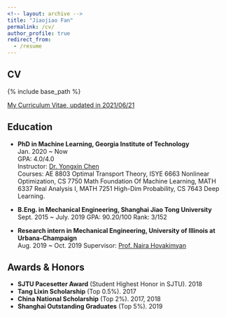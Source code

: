 ```yaml
---
<!-- layout: archive -->
title: "Jiaojiao Fan"
permalink: /cv/
author_profile: true
redirect_from:
  - /resume
---
```


## CV

{% include base_path %}

[My Curriculum Vitae, updated in 2021/06/21](http://sbyebss.github.io/files/Research_CV.pdf)

## Education

- **PhD in Machine Learning, Georgia Institute of Technology**  
  Jan. 2020 ~ Now  
  GPA: 4.0/4.0  
  Instructor: [Dr. Yongxin Chen](https://yongxin.ae.gatech.edu/)  
  Courses: AE 8803 Optimal Transport Theory, ISYE 6663 Nonlinear Optimization, CS 7750 Math Foundation Of Machine Learning, MATH 6337 Real Analysis I, MATH 7251 High-Dim Probability, CS 7643 Deep Learning.

- **B.Eng. in Mechanical Engineering, Shanghai Jiao Tong University**  
  Sept. 2015 ~ July. 2019
  GPA: 90.20/100 Rank: 3/152

- **Research intern in Mechanical Engineering, University of Illinois at Urbana-Champaign**  
  Aug. 2019 ~ Oct. 2019
  Supervisor: [Prof. Naira Hovakimyan](http://naira.mechse.illinois.edu/sciencex_teams/naira-hovakimyan/)

## Awards & Honors

- **SJTU Pacesetter Award** (Student Highest Honor in SJTU). 2018
- **Tang Lixin Scholarship** (Top 0.5%). 2017
- **China National Scholarship** (Top 2%). 2017, 2018
- **Shanghai Outstanding Graduates** (Top 5%). 2019
